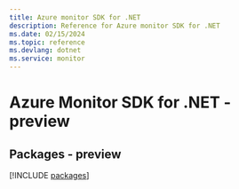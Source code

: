 ```yaml
---
title: Azure monitor SDK for .NET
description: Reference for Azure monitor SDK for .NET
ms.date: 02/15/2024
ms.topic: reference
ms.devlang: dotnet
ms.service: monitor
---
```

# Azure Monitor SDK for .NET - preview
## Packages - preview
[!INCLUDE [packages](monitor-index.md)]